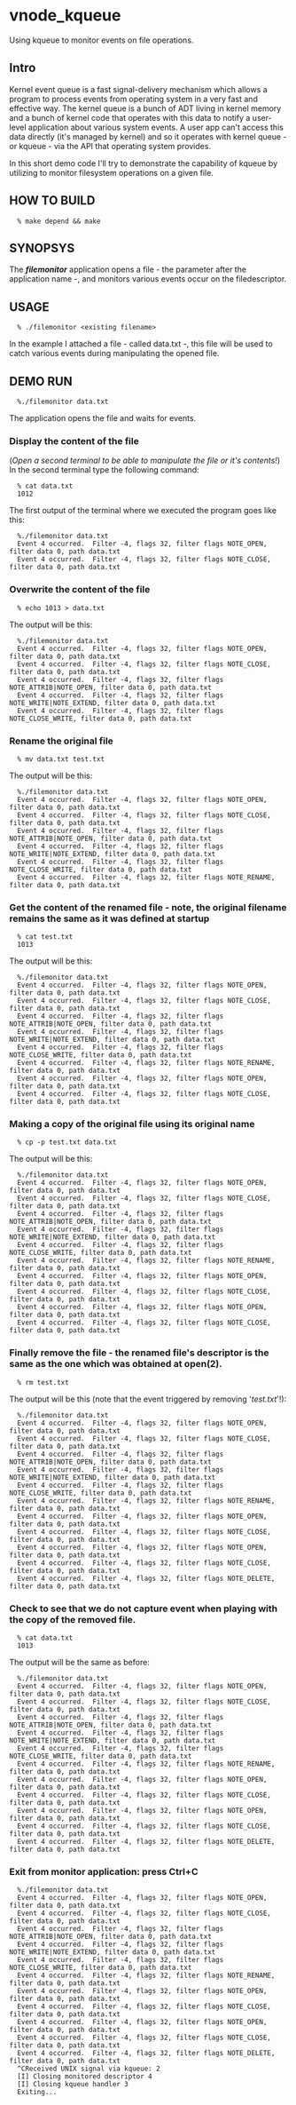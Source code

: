 # vnode_kqueue
Using kqueue to monitor events on file operations.
## Intro
Kernel event queue is a fast signal-delivery mechanism which allows a program to process events from operating system in a very fast and effective way. The kernel queue is a bunch of ADT living in kernel memory and a bunch of kernel code that operates with this data to notify a user-level application about various system events. A user app can't access this data directly (it's managed by kernel) and so it operates with kernel queue - or kqueue - via the API that operating system provides. 

In this short demo code I'll try to demonstrate the capability of kqueue by utilizing to monitor filesystem operations on a given file.

## HOW TO BUILD
```
  % make depend && make 
```

## SYNOPSYS
The ***filemonitor*** application opens a file - the parameter after the application name -, and monitors various events occur on the filedescriptor.

## USAGE
```
  % ./filemonitor <existing filename>
```
In the example I attached a file - called data.txt -, this file will be used to catch various events during manipulating the opened file.
## DEMO RUN
```
  %./filemonitor data.txt

```
The application opens the file and waits for events.
### Display the content of the file
(*Open a second terminal to be able to manipulate the file or it's contents!*)
In the second terminal type the following command:
```
  % cat data.txt
  1012
```
The first output of the terminal where we executed the program goes like this:
```
  %./filemonitor data.txt
  Event 4 occurred.  Filter -4, flags 32, filter flags NOTE_OPEN, filter data 0, path data.txt
  Event 4 occurred.  Filter -4, flags 32, filter flags NOTE_CLOSE, filter data 0, path data.txt
```
### Overwrite the content of the file
```
  % echo 1013 > data.txt
```
The output will be this:
```
  %./filemonitor data.txt
  Event 4 occurred.  Filter -4, flags 32, filter flags NOTE_OPEN, filter data 0, path data.txt
  Event 4 occurred.  Filter -4, flags 32, filter flags NOTE_CLOSE, filter data 0, path data.txt
  Event 4 occurred.  Filter -4, flags 32, filter flags NOTE_ATTRIB|NOTE_OPEN, filter data 0, path data.txt
  Event 4 occurred.  Filter -4, flags 32, filter flags NOTE_WRITE|NOTE_EXTEND, filter data 0, path data.txt
  Event 4 occurred.  Filter -4, flags 32, filter flags NOTE_CLOSE_WRITE, filter data 0, path data.txt
```
### Rename the original file
```
  % mv data.txt test.txt
```
The output will be this:
```
  %./filemonitor data.txt
  Event 4 occurred.  Filter -4, flags 32, filter flags NOTE_OPEN, filter data 0, path data.txt
  Event 4 occurred.  Filter -4, flags 32, filter flags NOTE_CLOSE, filter data 0, path data.txt
  Event 4 occurred.  Filter -4, flags 32, filter flags NOTE_ATTRIB|NOTE_OPEN, filter data 0, path data.txt
  Event 4 occurred.  Filter -4, flags 32, filter flags NOTE_WRITE|NOTE_EXTEND, filter data 0, path data.txt
  Event 4 occurred.  Filter -4, flags 32, filter flags NOTE_CLOSE_WRITE, filter data 0, path data.txt
  Event 4 occurred.  Filter -4, flags 32, filter flags NOTE_RENAME, filter data 0, path data.txt
```
### Get the content of the renamed file - note, the original filename remains the same as it was defined at startup
```
  % cat test.txt
  1013
```
The output will be this:
```
  %./filemonitor data.txt
  Event 4 occurred.  Filter -4, flags 32, filter flags NOTE_OPEN, filter data 0, path data.txt
  Event 4 occurred.  Filter -4, flags 32, filter flags NOTE_CLOSE, filter data 0, path data.txt
  Event 4 occurred.  Filter -4, flags 32, filter flags NOTE_ATTRIB|NOTE_OPEN, filter data 0, path data.txt
  Event 4 occurred.  Filter -4, flags 32, filter flags NOTE_WRITE|NOTE_EXTEND, filter data 0, path data.txt
  Event 4 occurred.  Filter -4, flags 32, filter flags NOTE_CLOSE_WRITE, filter data 0, path data.txt
  Event 4 occurred.  Filter -4, flags 32, filter flags NOTE_RENAME, filter data 0, path data.txt
  Event 4 occurred.  Filter -4, flags 32, filter flags NOTE_OPEN, filter data 0, path data.txt
  Event 4 occurred.  Filter -4, flags 32, filter flags NOTE_CLOSE, filter data 0, path data.txt
```
### Making a copy of the original file using its original name
```
  % cp -p test.txt data.txt
```
The output will be this:
```
  %./filemonitor data.txt
  Event 4 occurred.  Filter -4, flags 32, filter flags NOTE_OPEN, filter data 0, path data.txt
  Event 4 occurred.  Filter -4, flags 32, filter flags NOTE_CLOSE, filter data 0, path data.txt
  Event 4 occurred.  Filter -4, flags 32, filter flags NOTE_ATTRIB|NOTE_OPEN, filter data 0, path data.txt
  Event 4 occurred.  Filter -4, flags 32, filter flags NOTE_WRITE|NOTE_EXTEND, filter data 0, path data.txt
  Event 4 occurred.  Filter -4, flags 32, filter flags NOTE_CLOSE_WRITE, filter data 0, path data.txt
  Event 4 occurred.  Filter -4, flags 32, filter flags NOTE_RENAME, filter data 0, path data.txt
  Event 4 occurred.  Filter -4, flags 32, filter flags NOTE_OPEN, filter data 0, path data.txt
  Event 4 occurred.  Filter -4, flags 32, filter flags NOTE_CLOSE, filter data 0, path data.txt
  Event 4 occurred.  Filter -4, flags 32, filter flags NOTE_OPEN, filter data 0, path data.txt
  Event 4 occurred.  Filter -4, flags 32, filter flags NOTE_CLOSE, filter data 0, path data.txt
```
### Finally remove the file - the renamed file's descriptor is the same as the one which was obtained at open(2).
```
  % rm test.txt
```
The output will be this (note that the event triggered by removing '*test.txt*'!):
```
  %./filemonitor data.txt
  Event 4 occurred.  Filter -4, flags 32, filter flags NOTE_OPEN, filter data 0, path data.txt
  Event 4 occurred.  Filter -4, flags 32, filter flags NOTE_CLOSE, filter data 0, path data.txt
  Event 4 occurred.  Filter -4, flags 32, filter flags NOTE_ATTRIB|NOTE_OPEN, filter data 0, path data.txt
  Event 4 occurred.  Filter -4, flags 32, filter flags NOTE_WRITE|NOTE_EXTEND, filter data 0, path data.txt
  Event 4 occurred.  Filter -4, flags 32, filter flags NOTE_CLOSE_WRITE, filter data 0, path data.txt
  Event 4 occurred.  Filter -4, flags 32, filter flags NOTE_RENAME, filter data 0, path data.txt
  Event 4 occurred.  Filter -4, flags 32, filter flags NOTE_OPEN, filter data 0, path data.txt
  Event 4 occurred.  Filter -4, flags 32, filter flags NOTE_CLOSE, filter data 0, path data.txt
  Event 4 occurred.  Filter -4, flags 32, filter flags NOTE_OPEN, filter data 0, path data.txt
  Event 4 occurred.  Filter -4, flags 32, filter flags NOTE_CLOSE, filter data 0, path data.txt
  Event 4 occurred.  Filter -4, flags 32, filter flags NOTE_DELETE, filter data 0, path data.txt
```
### Check to see that we do not capture event when playing with the copy of the removed file.
```
  % cat data.txt
  1013
```
The output will be the same as before:
```
  %./filemonitor data.txt
  Event 4 occurred.  Filter -4, flags 32, filter flags NOTE_OPEN, filter data 0, path data.txt
  Event 4 occurred.  Filter -4, flags 32, filter flags NOTE_CLOSE, filter data 0, path data.txt
  Event 4 occurred.  Filter -4, flags 32, filter flags NOTE_ATTRIB|NOTE_OPEN, filter data 0, path data.txt
  Event 4 occurred.  Filter -4, flags 32, filter flags NOTE_WRITE|NOTE_EXTEND, filter data 0, path data.txt
  Event 4 occurred.  Filter -4, flags 32, filter flags NOTE_CLOSE_WRITE, filter data 0, path data.txt
  Event 4 occurred.  Filter -4, flags 32, filter flags NOTE_RENAME, filter data 0, path data.txt
  Event 4 occurred.  Filter -4, flags 32, filter flags NOTE_OPEN, filter data 0, path data.txt
  Event 4 occurred.  Filter -4, flags 32, filter flags NOTE_CLOSE, filter data 0, path data.txt
  Event 4 occurred.  Filter -4, flags 32, filter flags NOTE_OPEN, filter data 0, path data.txt
  Event 4 occurred.  Filter -4, flags 32, filter flags NOTE_CLOSE, filter data 0, path data.txt
  Event 4 occurred.  Filter -4, flags 32, filter flags NOTE_DELETE, filter data 0, path data.txt
```
### Exit from monitor application: press Ctrl+C
```
  %./filemonitor data.txt
  Event 4 occurred.  Filter -4, flags 32, filter flags NOTE_OPEN, filter data 0, path data.txt
  Event 4 occurred.  Filter -4, flags 32, filter flags NOTE_CLOSE, filter data 0, path data.txt
  Event 4 occurred.  Filter -4, flags 32, filter flags NOTE_ATTRIB|NOTE_OPEN, filter data 0, path data.txt
  Event 4 occurred.  Filter -4, flags 32, filter flags NOTE_WRITE|NOTE_EXTEND, filter data 0, path data.txt
  Event 4 occurred.  Filter -4, flags 32, filter flags NOTE_CLOSE_WRITE, filter data 0, path data.txt
  Event 4 occurred.  Filter -4, flags 32, filter flags NOTE_RENAME, filter data 0, path data.txt
  Event 4 occurred.  Filter -4, flags 32, filter flags NOTE_OPEN, filter data 0, path data.txt
  Event 4 occurred.  Filter -4, flags 32, filter flags NOTE_CLOSE, filter data 0, path data.txt
  Event 4 occurred.  Filter -4, flags 32, filter flags NOTE_OPEN, filter data 0, path data.txt
  Event 4 occurred.  Filter -4, flags 32, filter flags NOTE_CLOSE, filter data 0, path data.txt
  Event 4 occurred.  Filter -4, flags 32, filter flags NOTE_DELETE, filter data 0, path data.txt
  ^CReceived UNIX signal via kqueue: 2
  [I] Closing monitored descriptor 4
  [I] Closing kqueue handler 3
  Exiting...
```
